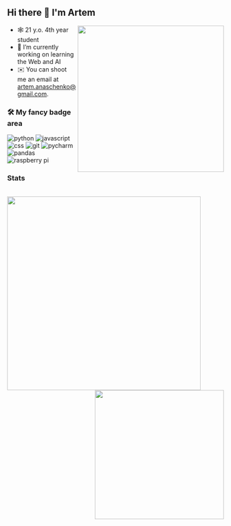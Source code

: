 ## Hi there 👋 I'm Artem
<img align="right" width="340" height="=640" src="https://c.tenor.com/9J4ubEzZqeEAAAAd/japan-aesthetic.gif"> 
<!-- <img align="right" width="340" height="=500" src="https://c.tenor.com/9J4ubEzZqeEAAAAd/japan-aesthetic.gif"> -->

- 🕸 21 y.o. 4th year student
- 🔭 I’m currently working on learning the Web and AI
- ✉️ You can shoot me an email at [artem.anaschenko@gmail.com](mailto:artem.anaschenko@gmail.com).

### 🛠 My fancy badge area

![python](https://img.shields.io/badge/python%20-%2314354C.svg?&style=for-the-badge&logo=python&logoColor=white) ![javascript](https://img.shields.io/badge/javascript%20-%23323330.svg?&style=for-the-badge&logo=javascript&logoColor=%23F7DF1E) ![css](https://img.shields.io/badge/css%20-%231572B6.svg?&style=for-the-badge&logo=css3&logoColor=white) ![git](https://img.shields.io/badge/git%20-%23F05033.svg?&style=for-the-badge&logo=git&logoColor=white) ![pycharm](https://img.shields.io/badge/pycharm-%23000000.svg?&style=for-the-badge&logo=pycharm&logoColor=white)  ![pandas](https://img.shields.io/badge/pandas%20-%23150458.svg?&style=for-the-badge&logo=pandas&logoColor=white) ![raspberry pi](https://img.shields.io/badge/RASPBERRY%20PI-%23C51A4A.svg?&style=for-the-badge&logo=raspberry%20pi&logoColor=white) 

### Stats

<br>

<a href="https://github.com/anuraghazra/github-readme-stats">
  <img align="left" width="450" src="https://github-readme-stats.vercel.app/api?username=keshe4ka&show_icons=true&theme=tokyonight&cache_seconds=1800" />
</a>

<a href="https://github.com/anuraghazra/github-readme-stats">
  <img align="right" width="300" src="https://github-readme-stats.vercel.app/api/top-langs/?username=keshe4ka&show_icons=true&theme=cobalt&layout=compact" />
</a>

<br>

